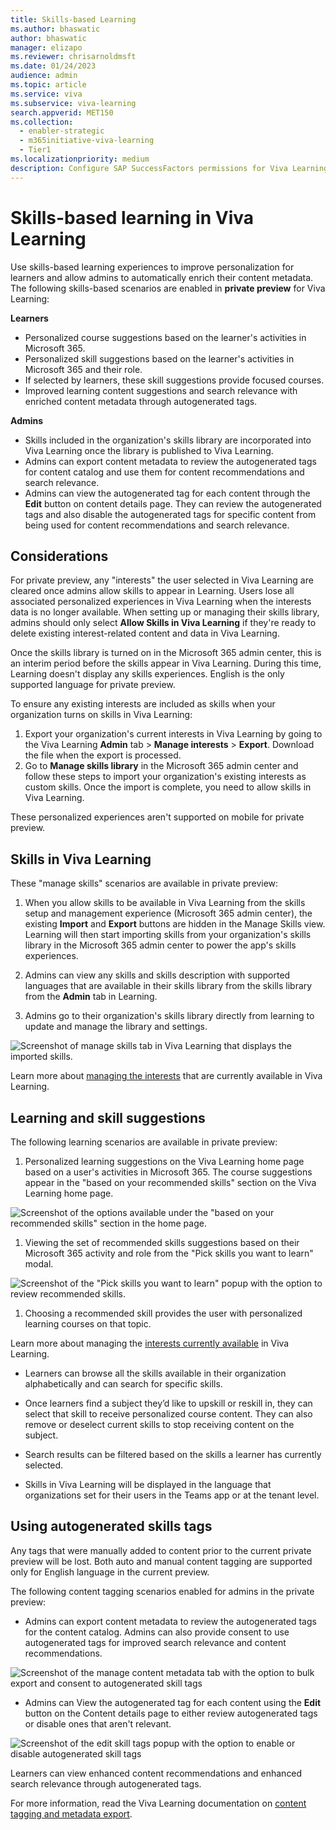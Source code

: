 ```yaml
---
title: Skills-based Learning 
ms.author: bhaswatic
author: bhaswatic
manager: elizapo
ms.reviewer: chrisarnoldmsft
ms.date: 01/24/2023
audience: admin
ms.topic: article
ms.service: viva
ms.subservice: viva-learning
search.appverid: MET150
ms.collection:
  - enabler-strategic
  - m365initiative-viva-learning
  - Tier1
ms.localizationpriority: medium
description: Configure SAP SuccessFactors permissions for Viva Learning integration.
---
```


# Skills-based learning in Viva Learning

Use skills-based learning experiences to improve personalization for learners and allow admins to automatically enrich their content metadata.
The following skills-based scenarios are enabled in **private preview** for Viva Learning:

**Learners**

- Personalized course suggestions based on the learner's activities in Microsoft 365. 
- Personalized skill suggestions based on the learner's activities in Microsoft 365 and their role.
- If selected by learners, these skill suggestions provide focused courses. 
- Improved learning content suggestions and search relevance with enriched content metadata through autogenerated tags.

**Admins**

- Skills included in the organization's skills library are incorporated into Viva Learning once the library is published to Viva Learning.
- Admins can export content metadata to review the autogenerated tags for content catalog and use them for content recommendations and search relevance. 
- Admins can view the autogenerated tag for each content through the **Edit** button on content details page. They can review the autogenerated tags and also disable the autogenerated tags for specific content from being used for content recommendations and search relevance.

## Considerations 

For private preview, any "interests" the user selected in Viva Learning are cleared once admins allow skills to appear in Learning. Users lose all associated personalized experiences in Viva Learning when the interests data is no longer available. When setting up or managing their skills library, admins should only select **Allow Skills in Viva Learning** if they're ready to delete existing interest-related content and data in Viva Learning.

Once the skills library is turned on in the Microsoft 365 admin center, this is an interim period before the skills appear in Viva Learning. During this time, Learning doesn't display any skills experiences. 
English is the only supported language for private preview. 

To ensure any existing interests are included as skills when your organization turns on skills in Viva Learning: 

1. Export your organization's current interests in Viva Learning by going to the Viva Learning **Admin** tab > **Manage interests** > **Export**. Download the file when the export is processed. 
2. Go to **Manage skills library** in the Microsoft 365 admin center and follow these steps to import your organization's existing interests as custom skills. Once the import is complete, you need to allow skills in Viva Learning. 

These personalized experiences aren't supported on mobile for private preview. 

## Skills in Viva Learning

These "manage skills" scenarios are available in private preview:

1. When you allow skills to be available in Viva Learning from the skills setup and management experience (Microsoft 365 admin center), the existing **Import** and **Export** buttons are hidden in the Manage Skills view. Learning will then start importing skills from your organization's skills library in the Microsoft 365 admin center to power the app's skills experiences. 

2. Admins can view any skills and skills description with supported languages that are available in their skills library from the skills library from the **Admin** tab in Learning.

3. Admins go to their organization's skills library directly from learning to update and manage the library and settings.


![Screenshot of manage skills tab in Viva Learning that displays the imported skills.](../media/learning/skills-learning-manage-skills.png)


Learn more about [managing the interests](/viva/learning/interests) that are currently available in Viva Learning. 

## Learning and skill suggestions

The following learning scenarios are available in private preview:

1. Personalized learning suggestions on the Viva Learning home page based on a user's activities in Microsoft 365. The course suggestions appear in the "based on your recommended skills" section on the Viva Learning home page. 


![Screenshot of the options available under the "based on your recommended skills" section in the home page.](../media/learning/skills-recommendation.png)

1. Viewing the set of recommended skills suggestions based on their Microsoft 365 activity and role from the "Pick skills you want to learn" modal. 

![Screenshot of the "Pick skills you want to learn" popup with the option to review recommended skills.](../media/learning/skills-pick-skills.png)

1. Choosing a recommended skill provides the user with personalized learning courses on that topic. 

Learn more about managing the [interests currently available](https://support.microsoft.com/en-au/office/personalize-your-learning-with-viva-learning-ca774f08-6bed-441b-a74b-3aac15cd9019) in Viva Learning.

- Learners can browse all the skills available in their organization alphabetically and can search for specific skills.

- Once learners find a subject they’d like to upskill or reskill in, they can select that skill to receive personalized course content. They can also remove or deselect current skills to stop receiving content on the subject. 

- Search results can be filtered based on the skills a learner has currently selected.

- Skills in Viva Learning will be displayed in the language that organizations set for their users in the Teams app or at the tenant level. 

## Using autogenerated skills tags 

Any tags that were manually added to content prior to the current private preview will be lost.
Both auto and manual content tagging are supported only for English language in the current preview. 

The following content tagging scenarios enabled for admins in the private preview:

- Admins can export content metadata to review the autogenerated tags for the content catalog. Admins can also provide consent to use autogenerated tags for improved search relevance and content recommendations. 

![Screenshot of the manage content metadata tab with the option to bulk export and consent to autogenerated skill tags](../media/learning/skills-bulk-import.png)

- Admins can View the autogenerated tag for each content using the **Edit** button on the Content details page to either review autogenerated tags or disable ones that aren't relevant.

![Screenshot of the edit skill tags popup with the option to enable or disable autogenerated skill tags](../media/learning/skills-autogenerated-tags.png)

Learners can view enhanced content recommendations and enhanced search relevance through autogenerated tags. 

For more information, read the Viva Learning documentation on [content tagging and metadata export](/viva/learning/content-tagging).
